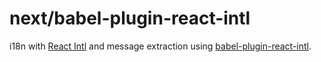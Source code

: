 # next/babel-plugin-react-intl

i18n with [React Intl](https://github.com/yahoo/react-intl) and message extraction using
[babel-plugin-react-intl](https://github.com/yahoo/babel-plugin-react-intl).
